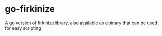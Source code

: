 # go-firkinize
A go version of firkinize library, also available as a binary that can be used for easy scripting
